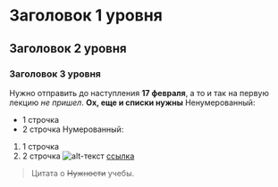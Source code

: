 # Заголовок 1 уровня
## Заголовок 2 уровня
### Заголовок 3 уровня
Нужно отправить до наступления **17 февраля**, а то и так на первую лекцию *не пришел*.
  __**Ох, еще и списки нужны**__
  Ненумерованный:
- 1 строчка
- 2 строчка
  Нумерованный:
1) 1 строчка
2) 2 строчка
  ![alt-текст](http://simplemarriage.net/wp-content/uploads/2013/10/HELP.jpg "Помогите, нужно вставить изображение")
  [ссылка](https://ru.wikipedia.org/wiki/%D0%9F%D0%B0%D0%BD%D0%B8%D0%BA%D0%B0 "Мое состояние")
  >Цитата о ~~Нужности~~ учебы.
